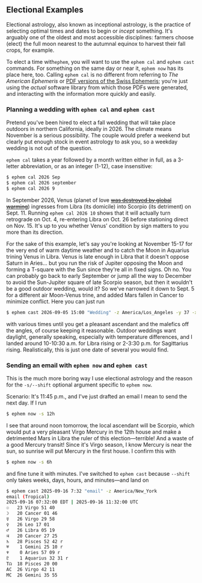 ## Electional Examples

Electional astrology, also known as inceptional astrology, is the practice of selecting optimal times and dates to begin or *incept* something. It's arguably one of the oldest and most accessible disciplines: farmers choose (elect) the full moon nearest to the autumnal equinox to  harvest their fall crops, for example.

To elect a time with`ephem`, you will want to use the `ephem cal` and `ephem cast` commands. For something on the same day or near it, `ephem now` has its place here, too. Calling `ephem cal` is no different from referring to *The American Ephemeris* or [PDF versions of the Swiss Ephemeris](https://www.astro.com/swisseph/swepha_e.htm); you're just using the *actual* software library from which those PDFs were generated, and interacting with the information more quickly and easily.

### Planning a wedding with `ephem cal` and `ephem cast`
Pretend you've been hired to elect a fall wedding that will take place outdoors in northern California, ideally in 2026. The climate means November is a serious possibility. The couple would prefer a weekend but clearly put enough stock in event astrology to ask you, so a weekday wedding is not out of the question.

`ephem cal` takes a year followed by a month written either in full, as a 3-letter abbreviation, or as an integer (1-12), case insensitive:

```sh
$ ephem cal 2026 Sep
$ ephem cal 2026 september
$ ephem cal 2026 9
```

In September 2026, Venus (planet of love [~~was destroyed by global warming~~](https://www.youtube.com/watch?v=qooWnw5rEcI)) ingresses from Libra (its domicile) into Scorpio (its detriment) on Sept. 11. Running `ephem cal 2026 10` shows that it will actually turn retrograde on Oct. 4, re-entering Libra on Oct. 26 before stationing direct on Nov. 15. It's up to you whether Venus' condition by sign matters to you more than its direction.

For the sake of this example, let's say you're looking at November 15-17 for the very end of warm daytime weather and to catch the Moon in Aquarius trining Venus in Libra. Venus is late enough in Libra that it doesn't oppose Saturn in Aries... but you run the risk of Jupiter opposing the Moon and forming a T-square with the Sun since they're all in fixed signs. Oh no. You can probably go back to early September or jump all the way to December to avoid the Sun-Jupiter square of late Scorpio season, but then it wouldn't be a good outdoor wedding, would it? So we've narrowed it down to Sept. 5 for a different air Moon-Venus trine, and added Mars fallen in Cancer to minimize conflict. Here you can just run

```sh
$ ephem cast 2026-09-05 15:00 "Wedding" -z America/Los_Angeles -y 37 -x -122
```

with various times until you get a pleasant ascendant and the malefics off the angles, of course keeping it reasonable. Outdoor weddings want daylight, generally speaking, especially with temperature differences, and I landed around 10-10:30 a.m. for Libra rising or 2-3:30 p.m. for Sagittarius rising. Realistically, this is just one date of several you would find.

### Sending an email with `ephem now` and `ephem cast`
This is the much more boring way I use electional astrology and the reason for the `-s/--shift` optional argument specific to `ephem now`.

Scenario: It's 11:45 p.m., and I've just drafted an email I mean to send the next day. If I run
```sh
$ ephem now -s 12h
```

I see that around noon tomorrow, the local ascendant will be Scorpio, which would put a very pleasant Virgo Mercury in the 12th house and make a detrimented Mars in Libra the ruler of this election—terrible! And a waste of a good Mercury transit!  Since it's Virgo season, I know Mercury is near the sun, so sunrise will put Mercury in the first house. I confirm this with

```sh
$ ephem now -s 6h
```

and fine tune it with minutes. I've switched to `ephem cast` because `--shift` only takes weeks, days, hours, and minutes—and land on

```sh
$ ephem cast 2025-09-16 7:32 "email" -z America/New_York
email (Tropical)
2025-09-16 07:32:00 EDT | 2025-09-16 11:32:00 UTC
☉   23 Virgo 51 40
☽   20 Cancer 01 46
☿   26 Virgo 29 58
♀   26 Leo 17 01
♂   26 Libra 05 19
♃   20 Cancer 27 25
♄   28 Pisces 52 42 r
♅    1 Gemini 25 10 r
♆    0 Aries 57 09 r
♇    1 Aquarius 32 31 r
T☊  18 Pisces 20 00
AC  26 Virgo 42 11
MC  26 Gemini 35 55
```

